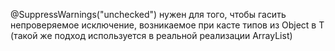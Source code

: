 @SuppressWarnings("unchecked") нужен для того, чтобы гасить непроверяемое исключение, возникаемое при касте типов из Object в T (такой же подход используется в реальной реализации ArrayList<T>)
